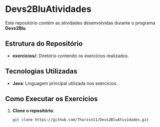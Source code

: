# Devs2BluAtividades

Este repositório contém as atividades desenvolvidas durante o programa **Devs2Blu**.

## Estrutura do Repositório

- **exercicios/**: Diretório contendo os exercícios realizados.

## Tecnologias Utilizadas

- **Java**: Linguagem principal utilizada nos exercícios.

## Como Executar os Exercícios

1. **Clone o repositório**:
   ```bash
   git clone https://github.com/Thurzin11/Devs2BluAtividades.git
